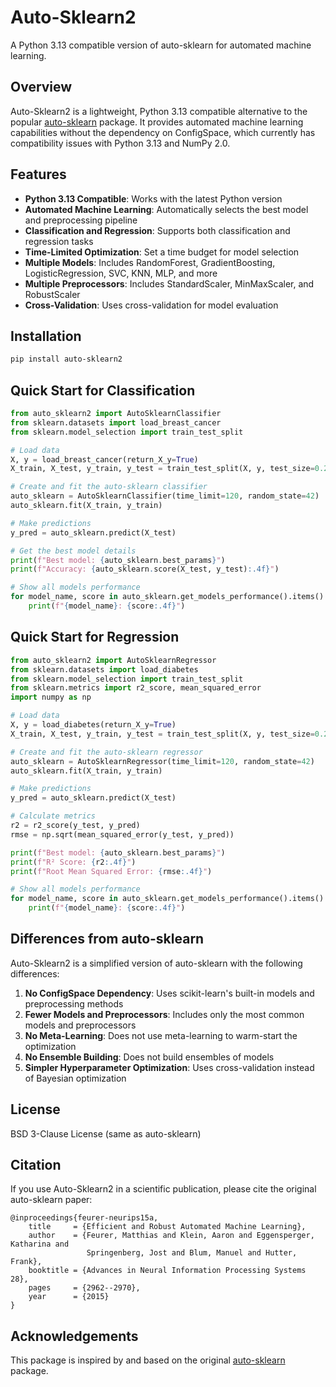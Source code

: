 # Auto-Sklearn2

A Python 3.13 compatible version of auto-sklearn for automated machine learning.

## Overview

Auto-Sklearn2 is a lightweight, Python 3.13 compatible alternative to the popular [auto-sklearn](https://github.com/automl/auto-sklearn) package. It provides automated machine learning capabilities without the dependency on ConfigSpace, which currently has compatibility issues with Python 3.13 and NumPy 2.0.

## Features

- **Python 3.13 Compatible**: Works with the latest Python version
- **Automated Machine Learning**: Automatically selects the best model and preprocessing pipeline
- **Classification and Regression**: Supports both classification and regression tasks
- **Time-Limited Optimization**: Set a time budget for model selection
- **Multiple Models**: Includes RandomForest, GradientBoosting, LogisticRegression, SVC, KNN, MLP, and more
- **Multiple Preprocessors**: Includes StandardScaler, MinMaxScaler, and RobustScaler
- **Cross-Validation**: Uses cross-validation for model evaluation

## Installation

```bash
pip install auto-sklearn2
```

## Quick Start for Classification

```python
from auto_sklearn2 import AutoSklearnClassifier
from sklearn.datasets import load_breast_cancer
from sklearn.model_selection import train_test_split

# Load data
X, y = load_breast_cancer(return_X_y=True)
X_train, X_test, y_train, y_test = train_test_split(X, y, test_size=0.2, random_state=42)

# Create and fit the auto-sklearn classifier
auto_sklearn = AutoSklearnClassifier(time_limit=120, random_state=42)
auto_sklearn.fit(X_train, y_train)

# Make predictions
y_pred = auto_sklearn.predict(X_test)

# Get the best model details
print(f"Best model: {auto_sklearn.best_params}")
print(f"Accuracy: {auto_sklearn.score(X_test, y_test):.4f}")

# Show all models performance
for model_name, score in auto_sklearn.get_models_performance().items():
    print(f"{model_name}: {score:.4f}")
```

## Quick Start for Regression

```python
from auto_sklearn2 import AutoSklearnRegressor
from sklearn.datasets import load_diabetes
from sklearn.model_selection import train_test_split
from sklearn.metrics import r2_score, mean_squared_error
import numpy as np

# Load data
X, y = load_diabetes(return_X_y=True)
X_train, X_test, y_train, y_test = train_test_split(X, y, test_size=0.2, random_state=42)

# Create and fit the auto-sklearn regressor
auto_sklearn = AutoSklearnRegressor(time_limit=120, random_state=42)
auto_sklearn.fit(X_train, y_train)

# Make predictions
y_pred = auto_sklearn.predict(X_test)

# Calculate metrics
r2 = r2_score(y_test, y_pred)
rmse = np.sqrt(mean_squared_error(y_test, y_pred))

print(f"Best model: {auto_sklearn.best_params}")
print(f"R² Score: {r2:.4f}")
print(f"Root Mean Squared Error: {rmse:.4f}")

# Show all models performance
for model_name, score in auto_sklearn.get_models_performance().items():
    print(f"{model_name}: {score:.4f}")
```

## Differences from auto-sklearn

Auto-Sklearn2 is a simplified version of auto-sklearn with the following differences:

1. **No ConfigSpace Dependency**: Uses scikit-learn's built-in models and preprocessing methods
2. **Fewer Models and Preprocessors**: Includes only the most common models and preprocessors
3. **No Meta-Learning**: Does not use meta-learning to warm-start the optimization
4. **No Ensemble Building**: Does not build ensembles of models
5. **Simpler Hyperparameter Optimization**: Uses cross-validation instead of Bayesian optimization

## License

BSD 3-Clause License (same as auto-sklearn)

## Citation

If you use Auto-Sklearn2 in a scientific publication, please cite the original auto-sklearn paper:

```
@inproceedings{feurer-neurips15a,
    title     = {Efficient and Robust Automated Machine Learning},
    author    = {Feurer, Matthias and Klein, Aaron and Eggensperger, Katharina and
                 Springenberg, Jost and Blum, Manuel and Hutter, Frank},
    booktitle = {Advances in Neural Information Processing Systems 28},
    pages     = {2962--2970},
    year      = {2015}
}
```

## Acknowledgements

This package is inspired by and based on the original [auto-sklearn](https://github.com/automl/auto-sklearn) package.
